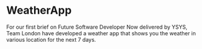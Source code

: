 # WeatherApp
For our first brief on Future Software Developer Now delivered by YSYS, Team London have developed a weather app that shows you the weather in various location for the next 7 days.
